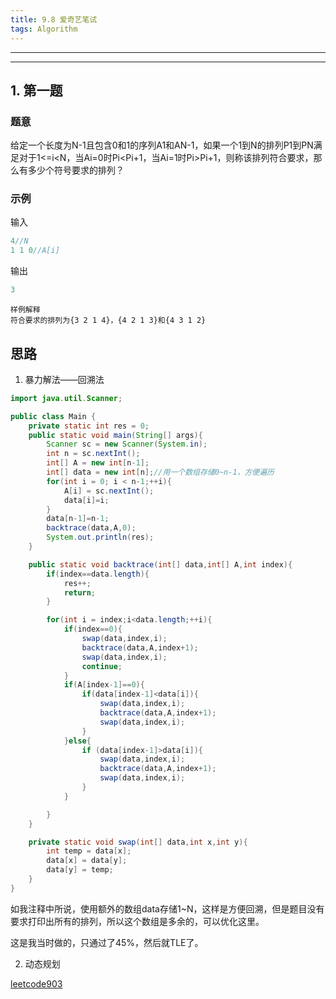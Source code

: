 ```yaml
---
title: 9.8 爱奇艺笔试
tags: Algorithm
---
```


***

***

## 1. 第一题

### 题意

给定一个长度为N-1且包含0和1的序列A1和AN-1，如果一个1到N的排列P1到PN满足对于1<=i<N，当Ai=0时Pi<Pi+1，当Ai=1时Pi>Pi+1，则称该排列符合要求，那么有多少个符号要求的排列？

### 示例

输入

```java
4//N
1 1 0//A[i]
```

输出

```java
3
```

```
样例解释
符合要求的排列为{3 2 1 4}，{4 2 1 3}和{4 3 1 2}
```

## 思路

1. 暴力解法——回溯法

```java
import java.util.Scanner;

public class Main {
    private static int res = 0;
    public static void main(String[] args){
        Scanner sc = new Scanner(System.in);
        int n = sc.nextInt();
        int[] A = new int[n-1];
        int[] data = new int[n];//用一个数组存储0~n-1，方便遍历
        for(int i = 0; i < n-1;++i){
            A[i] = sc.nextInt();
            data[i]=i;
        }
        data[n-1]=n-1;
        backtrace(data,A,0);
        System.out.println(res);
    }

    public static void backtrace(int[] data,int[] A,int index){
        if(index==data.length){
            res++;
            return;
        }

        for(int i = index;i<data.length;++i){
            if(index==0){
                swap(data,index,i);
                backtrace(data,A,index+1);
                swap(data,index,i);
                continue;
            }
            if(A[index-1]==0){
                if(data[index-1]<data[i]){
                    swap(data,index,i);
                    backtrace(data,A,index+1);
                    swap(data,index,i);
                }
            }else{
                if (data[index-1]>data[i]){
                    swap(data,index,i);
                    backtrace(data,A,index+1);
                    swap(data,index,i);
                }
            }

        }
    }

    private static void swap(int[] data,int x,int y){
        int temp = data[x];
        data[x] = data[y];
        data[y] = temp;
    }
}
```

如我注释中所说，使用额外的数组data存储1~N，这样是方便回溯，但是题目没有要求打印出所有的排列，所以这个数组是多余的，可以优化这里。

这是我当时做的，只通过了45%，然后就TLE了。

2. 动态规划

[leetcode903](https://leetcode.com/problems/valid-permutations-for-di-sequence/discuss/168278/C%2B%2BJavaPython-DP-Solution-O(N2))

